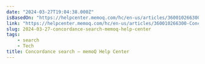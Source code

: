 ```yaml
---
date: "2024-03-27T19:04:38.000Z"
isBasedOn: "https://helpcenter.memoq.com/hc/en-us/articles/360010266300-Concordance-search"
link: "https://helpcenter.memoq.com/hc/en-us/articles/360010266300-Concordance-search"
slug: 2024-03-27-concordance-search-memoq-help-center
tags:
    - search
    - Tech
title: Concordance search – memoQ Help Center
---
```

